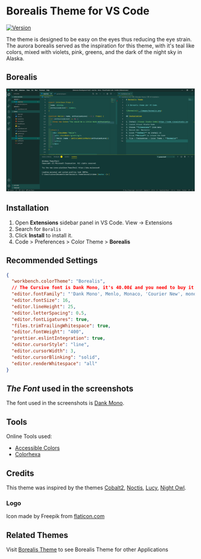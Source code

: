 # Borealis Theme for VS Code

[![Version](https://vsmarketplacebadge.apphb.com/version/eckertalex.borealis.svg)](https://marketplace.visualstudio.com/items?itemName=eckertalex.borealis)

The theme is designed to be easy on the eyes thus reducing the eye strain.
The aurora borealis served as the inspiration for this theme, with it's teal like colors, mixed with violets, pink, greens, and the dark of the night sky in Alaska.

## Borealis

![Borealis Screenshot](https://github.com/eckertalex/borealis/raw/main/images/borealis.png)

## Installation

1. Open **Extensions** sidebar panel in VS Code. View → Extensions
2. Search for `Boralis`
3. Click **Install** to install it.
4. Code > Preferences > Color Theme > **Borealis**

## Recommended Settings

```json
{
  "workbench.colorTheme": "Borealis",
  // The Cursive font is Dank Mono, it's 40.00£ and you need to buy it to get the cursive (https://dank.sh/),
  "editor.fontFamily": "'Dank Mono', Menlo, Monaco, 'Courier New', monospace",
  "editor.fontSize": 16,
  "editor.lineHeight": 25,
  "editor.letterSpacing": 0.5,
  "editor.fontLigatures": true,
  "files.trimTrailingWhitespace": true,
  "editor.fontWeight": "400",
  "prettier.eslintIntegration": true,
  "editor.cursorStyle": "line",
  "editor.cursorWidth": 3,
  "editor.cursorBlinking": "solid",
  "editor.renderWhitespace": "all"
}
```

## _The Font_ used in the screenshots

The font used in the screenshots is [Dank Mono](https://dank.sh/).

## Tools

Online Tools used:

- [Accessible Colors](http://accessible-colors.com/)
- [Colorhexa](https://www.colorhexa.com/)

## Credits

This theme was inspired by the themes [Cobalt2](https://github.com/wesbos/cobalt2-vscode), [Noctis](https://github.com/liviuschera/noctis), [Lucy](https://github.com/juliettepretot/lucy-vscode-theme), [Night Owl](https://github.com/sdras/night-owl-vscode-theme).

### Logo

Icon made by Freepik from [flaticon.com](www.flaticon.com)

## Related Themes

Visit [Borealis Theme](https://github.com/eckertalex/borealis-theme) to see
Borealis Theme for other Applications
